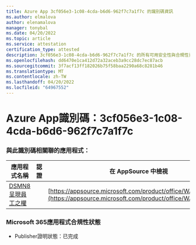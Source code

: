 ```yaml
---
title: Azure App 3cf056e3-1c08-4cda-b6d6-962f7c7a1f7c 的識別碼資訊
ms.author: elmalova
author: elenamalova
manager: tonybal
ms.date: 04/20/2022
ms.topic: article
ms.service: attestation
certification_type: attested
description: 3cf056e3-1c08-4cda-b6d6-962f7c7a1f7c 的所有可用安全性與合規性資訊。
ms.openlocfilehash: dd6470e1ca412d72a32aceb3a9cc28dc7ec87acb
ms.sourcegitcommit: 3f7acf13ff182026b75f58baa2290a68c8281b46
ms.translationtype: MT
ms.contentlocale: zh-TW
ms.lasthandoff: 04/20/2022
ms.locfileid: "64967552"
---
```

# <a name="azure-app-id-3cf056e3-1c08-4cda-b6d6-962f7c7a1f7c"></a>Azure App識別碼：3cf056e3-1c08-4cda-b6d6-962f7c7a1f7c


### <a name="apps-associated-with-this-id"></a>與此識別碼相關聯的應用程式：
| **應用程式名稱** | **認證** | **在 AppSource 中檢視** |
|--------------|---------------|-----------------------|
| [DSMN8 呈現員工之權](../forward/WA200003677.md) |  | [https://appsource.microsoft.com/product/office/WA200003677](https://appsource.microsoft.com/product/office/WA200003677) |

### <a name="microsoft-365-app-compliance-status"></a>Microsoft 365應用程式合規性狀態
- Publisher證明狀態：已完成
